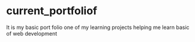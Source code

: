 # current_portfoliof
It is my basic port folio one of my learning projects helping me learn basic of web development 
